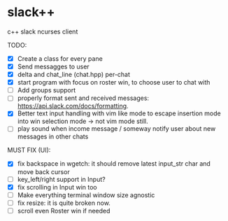 # slack++
c++ slack ncurses client

TODO:

- [x] Create a class for every pane
- [x] Send messagges to user
- [x] delta and chat_line (chat.hpp) per-chat
- [x] start program with focus on roster win, to choose user to chat with
- [ ] Add groups support
- [ ] properly format sent and received messages: https://api.slack.com/docs/formatting.
- [x] Better text input handling with vim like mode to escape insertion mode into win selection mode -> not vim mode still.
- [ ] play sound when income message / someway notify user about new messages in other chats

MUST FIX (UI):

- [x] fix backspace in wgetch: it should remove latest input_str char and move back cursor
- [ ] key_left/right support in Input?
- [x] fix scrolling in Input win too
- [ ] Make everything terminal window size agnostic
- [ ] fix resize: it is quite broken now.
- [ ] scroll even Roster win if needed
